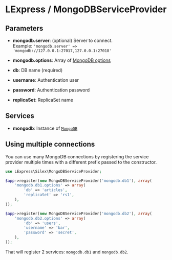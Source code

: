 LExpress / MongoDBServiceProvider
===============================

Parameters
----------

 * **mongodb.server**: (optional) Server to connect.  
Example: `'mongodb.server' => 'mongodb://127.0.0.1:27017,127.0.0.1:27018'`

 * **mongodb.options**: Array of [MongoDB options](http://www.php.net/manual/en/mongoclient.construct.php)
  * **db**: DB name (required)
  * **username**: Authentication user
  * **password**: Authentication password
  * **replicaSet**: ReplicaSet name

Services
--------

 * **mongodb**: Instance of [`MongoDB`](http://www.php.net/manual/en/class.mongodb.php)

Using multiple connections
--------------------------

You can use many MongoDB connections by registering the service provider multiple times
with a different prefix passed to the constructor.

```php
use LExpress\Silex\MongoDBServiceProvider;

$app->register(new MongoDBServiceProvider('mongodb.db1'), array(
    'mongodb.db1.options' => array(
        'db' => 'articles',
        'replicaSet' => 'rs1',
    ),
));

$app->register(new MongoDBServiceProvider('mongodb.db2'), array(
    'mongodb.db2.options' => array(
        'db' => 'users',
        'username' => 'bar',
        'password' => 'secret',
    ),
));
```

That will register 2 services: `mongodb.db1` and `mongodb.db2`.
